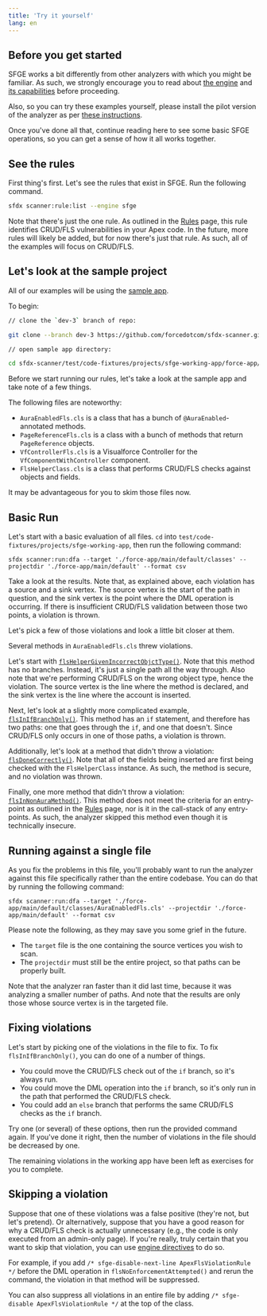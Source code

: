 ```yaml
---
title: 'Try it yourself'
lang: en
---
```



## Before you get started
SFGE works a bit differently from other analyzers with which you might be familiar. As such, we strongly encourage you
to read about [the engine](./en/v3.x/salesforce-graph-engine/introduction) and [its capabilities](./en/v3.x/salesforce-graph-engine/working-with-sfge) before proceeding.

Also, so you can try these examples yourself, please install the pilot version of the analyzer as per [these instructions](./en/v3.x/getting-started/install).

Once you've done all that, continue reading here to see some basic SFGE operations, so you can get a sense of how it all works together.

## See the rules
First thing's first. Let's see the rules that exist in SFGE. Run the following command.

```bash
sfdx scanner:rule:list --engine sfge
```

Note that there's just the one rule. As outlined in the [Rules](./en/v3.x/salesforce-graph-engine/rules) page, this rule
identifies CRUD/FLS vulnerabilities in your Apex code. In the future, more rules will likely be added, but for now there's
just that rule. As such, all of the examples will focus on CRUD/FLS.

## Let's look at the sample project
All of our examples will be using the [sample app](https://github.com/forcedotcom/sfdx-scanner/tree/dev-3/test/code-fixtures/projects/sfge-working-app/force-app/main/default).

To begin:

```bash
// clone the `dev-3` branch of repo:

git clone --branch dev-3 https://github.com/forcedotcom/sfdx-scanner.git

```

```bash
// open sample app directory:

cd sfdx-scanner/test/code-fixtures/projects/sfge-working-app/force-app/main/default
```


Before we start running our rules, let's take a look at the sample app and take note of a few things.

The following files are noteworthy:
- `AuraEnabledFls.cls` is a class that has a bunch of `@AuraEnabled`-annotated methods.
- `PageReferenceFls.cls` is a class with a bunch of methods that return `PageReference` objects.
- `VfControllerFls.cls` is a Visualforce Controller for the `VfComponentWithController` component.
- `FlsHelperClass.cls` is a class that performs CRUD/FLS checks against objects and fields.

It may be advantageous for you to skim those files now.

## Basic Run
Let's start with a basic evaluation of all files. `cd` into `test/code-fixtures/projects/sfge-working-app`, then run the
following command:
```
sfdx scanner:run:dfa --target './force-app/main/default/classes' --projectdir './force-app/main/default' --format csv
```

Take a look at the results. Note that, as explained above, each violation has a source and a sink vertex. The source vertex
is the start of the path in question, and the sink vertex is the point where the DML operation is occurring. If there is
insufficient CRUD/FLS validation between those two points, a violation is thrown.

Let's pick a few of those violations and look a little bit closer at them.

Several methods in `AuraEnabledFls.cls` threw violations.

Let's start with [`flsHelperGivenIncorrectObjctType()`](https://github.com/forcedotcom/sfdx-scanner/blob/dev-3/test/code-fixtures/projects/sfge-working-app/force-app/main/default/classes/AuraEnabledFls.cls#L4).
Note that this method has no branches. Instead, it's just a single path all the way through. Also note that we're performing
CRUD/FLS on the wrong object type, hence the violation. The source vertex is the line where the method is declared, and
the sink vertex is the line where the account is inserted.

Next, let's look at a slightly more complicated example, [`flsInIfBranchOnly()`](https://github.com/forcedotcom/sfdx-scanner/blob/dev-3/test/code-fixtures/projects/sfge-working-app/force-app/main/default/classes/AuraEnabledFls.cls#L60).
This method has an `if` statement, and therefore has two paths: one that goes through the `if`, and one that doesn't. Since
CRUD/FLS only occurs in one of those paths, a violation is thrown.

Additionally, let's look at a method that didn't throw a violation: [`flsDoneCorrectly()`](https://github.com/forcedotcom/sfdx-scanner/blob/dev-3/test/code-fixtures/projects/sfge-working-app/force-app/main/default/classes/AuraEnabledFls.cls#L76).
Note that all of the fields being inserted are first being checked with the `FlsHelperClass` instance. As such, the method
is secure, and no violation was thrown.

Finally, one more method that didn't throw a violation: [`flsInNonAuraMethod()`](https://github.com/forcedotcom/sfdx-scanner/blob/dev-3/test/code-fixtures/projects/sfge-working-app/force-app/main/default/classes/AuraEnabledFls.cls#L91).
This method does not meet the criteria for an entry-point as outlined in the [Rules](./en/v3.x/salesforce-graph-engine/rules)
page, nor is it in the call-stack of any entry-points. As such, the analyzer skipped this method even though it is technically
insecure.

## Running against a single file
As you fix the problems in this file, you'll probably want to run the analyzer against this file specifically rather than
the entire codebase. You can do that by running the following command:
```
sfdx scanner:run:dfa --target './force-app/main/default/classes/AuraEnabledFls.cls' --projectdir './force-app/main/default' --format csv
```
Please note the following, as they may save you some grief in the future.
- The `target` file is the one containing the source vertices you wish to scan.
- The `projectdir` must still be the entire project, so that paths can be properly built.

Note that the analyzer ran faster than it did last time, because it was analyzing a smaller number of paths. And note that
the results are only those whose source vertex is in the targeted file.

## Fixing violations
Let's start by picking one of the violations in the file to fix. To fix `flsInIfBranchOnly()`, you can do one of a number
of things.
- You could move the CRUD/FLS check out of the `if` branch, so it's always run.
- You could move the DML operation into the `if` branch, so it's only run in the path that performed the CRUD/FLS check.
- You could add an `else` branch that performs the same CRUD/FLS checks as the `if` branch.

Try one (or several) of these options, then run the provided command again. If you've done it right, then the number of
violations in the file should be decreased by one.

The remaining violations in the working app have been left as exercises for you to complete.

## Skipping a violation
Suppose that one of these violations was a false positive (they're not, but let's pretend). Or alternatively, suppose that
you have a good reason for why a CRUD/FLS check is actually unnecessary (e.g., the code is only executed from an admin-only page).
If you're really, truly certain that you want to skip that violation, you can use [engine directives](./en/v3.x/salesforce-graph-engine/working-with-sfge/#add-engine-directives) to do so.

For example, if you add `/* sfge-disable-next-line ApexFlsViolationRule */` before the DML operation in `flsNoEnforcementAttempted()`
and rerun the command, the violation in that method will be suppressed.

You can also suppress all violations in an entire file by adding `/* sfge-disable ApexFlsViolationRule */` at the top of the class.
